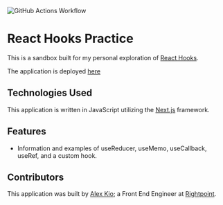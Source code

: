 ![GitHub Actions Workflow](https://github.com/alexmkio/hooks-practice/actions/workflows/node.js.yml/badge.svg)
# React Hooks Practice

This is a sandbox built for my personal exploration of [React Hooks](https://reactjs.org/docs/hooks-reference.html).

The application is deployed [here](https://hooks-practice-beta.vercel.app/)

## Technologies Used

This application is written in JavaScript utilizing the [Next.js](https://nextjs.org/) framework.

## Features

- Information and examples of useReducer, useMemo, useCallback, useRef, and a custom hook.

## Contributors

This application was built by [Alex Kio](https://www.linkedin.com/in/alexkio/); a Front End Engineer at [Rightpoint](https://www.rightpoint.com/).
